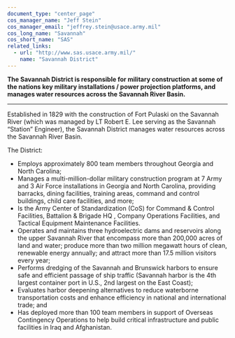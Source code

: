 ```yaml
---
document_type: "center_page"
cos_manager_name: "Jeff Stein"
cos_manager_email: "jeffrey.stein@usace.army.mil"
cos_long_name: "Savannah"
cos_short_name: "SAS"
related_links:
  - url: "http://www.sas.usace.army.mil/"
    name: "Savannah District"
---
```


**The Savannah District is responsible for military construction at some of the nations key military installations / power projection platforms, and manages water resources across the Savannah River Basin.**

---

Established in 1829 with the construction of Fort Pulaski on the Savannah River (which was managed by LT Robert E. Lee serving as the Savannah “Station” Engineer), the Savannah District manages water resources across the Savannah River Basin.

The District:

- Employs approximately 800 team members throughout Georgia and North Carolina;
- Manages a multi-million-dollar military construction program at 7 Army and 3 Air Force installations in Georgia and North Carolina, providing barracks, dining facilities, training areas, command and control buildings, child care facilities, and more;
- Is the Army Center of Standardization (CoS) for Command & Control Facilities, Battalion & Brigade HQ , Company Operations Facilities, and Tactical Equipment Maintenance Facilities.
- Operates and maintains three hydroelectric dams and reservoirs along the upper Savannah River that encompass more than 200,000 acres of land and water; produce more than two million megawatt hours of clean, renewable energy annually; and attract more than 17.5 million visitors every year;
- Performs dredging of the Savannah and Brunswick harbors to ensure safe and efficient passage of ship traffic (Savannah harbor is the 4th largest container port in U.S., 2nd largest on the East Coast);
- Evaluates harbor deepening alternatives to reduce waterborne transportation costs and enhance efficiency in national and international trade; and
- Has deployed more than 100 team members in support of Overseas Contingency Operations to help build critical infrastructure and public facilities in Iraq and Afghanistan.
